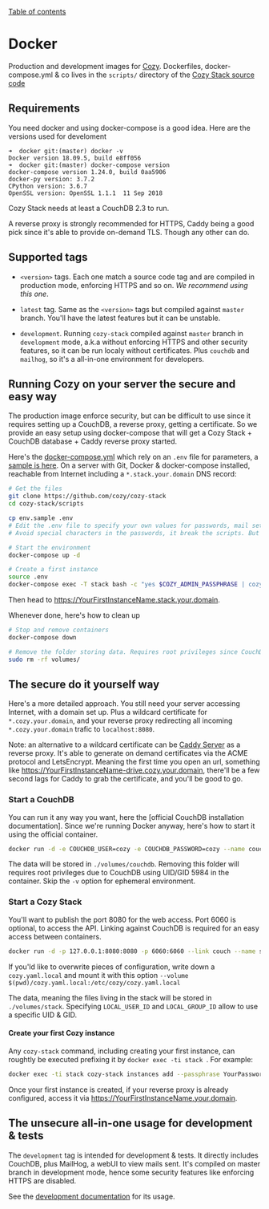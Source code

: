 [Table of contents](README.md#table-of-contents)

# Docker

Production and development images for [Cozy](https://cozy.io). Dockerfiles, docker-compose.yml & co lives in the `scripts/` directory of the [Cozy Stack source code](https://github.com/cozy/cozy-stack)

## Requirements

You need docker and using docker-compose is a good idea. Here are the versions used for develoment

```
➜  docker git:(master) docker -v
Docker version 18.09.5, build e8ff056
➜  docker git:(master) docker-compose version
docker-compose version 1.24.0, build 0aa5906
docker-py version: 3.7.2
CPython version: 3.6.7
OpenSSL version: OpenSSL 1.1.1  11 Sep 2018
```

Cozy Stack needs at least a CouchDB 2.3 to run.

A reverse proxy is strongly recommended for HTTPS, Caddy being a good pick since it's able to provide on-demand TLS. Though any other can do.

## Supported tags

- `<version>` tags. Each one match a source code tag and are compiled in production mode, enforcing HTTPS and so on. *We recommend using this one*.

- `latest` tag. Same as the `<version>` tags but compiled against `master` branch. You'll have the latest features but it can be unstable.

- `development`. Running `cozy-stack` compiled against `master` branch in `development` mode, a.k.a without enforcing HTTPS and other security features, so it can be run localy without certificates. Plus `couchdb` and `mailhog`, so it's a all-in-one environment for developers.

## Running Cozy on your server the secure and easy way

The production image enforce security, but can be difficult to use since it requires setting up a CouchDB, a reverse proxy, getting a certificate. So we provide an easy setup using docker-compose that will get a Cozy Stack + CouchDB database + Caddy reverse proxy started.

Here's the [docker-compose.yml](https://raw.githubusercontent.com/cozy/cozy-stack/master/docker/docker-compose.yml) which rely on an `.env` file for parameters, a [sample is here](https://raw.githubusercontent.com/cozy/cozy-stack/master/docker/env.sample). On a server with Git, Docker & docker-compose installed, reachable from Internet including a `*.stack.your.domain` DNS record:

```bash
# Get the files
git clone https://github.com/cozy/cozy-stack
cd cozy-stack/scripts

cp env.sample .env
# Edit the .env file to specify your own values for passwords, mail settings, ...
# Avoid special characters in the passwords, it break the scripts. But make it long, something like the output of "uuidgen" will do.

# Start the environment
docker-compose up -d

# Create a first instance
source .env
docker-compose exec -T stack bash -c "yes $COZY_ADMIN_PASSPHRASE | cozy-stack instances add --email you@$DOMAIN --passphrase YourPassword YourFirstInstanceName.$DOMAIN --apps home,drive,settings,store,photos"
```

Then head to https://YourFirstInstanceName.stack.your.domain.

Whenever done, here's how to clean up

```bash
# Stop and remove containers
docker-compose down

# Remove the folder storing data. Requires root privileges since CouchDB uses UID/GID 5984
sudo rm -rf volumes/
```

## The secure do it yourself way

Here's a more detailed approach. You still need your server accessing Internet, with a domain set up. Plus a wildcard certificate for `*.cozy.your.domain`, and your reverse proxy redirecting all incoming `*.cozy.your.domain` trafic to `localhost:8080`.

Note: an alternative to a wildcard certificate can be [Caddy Server](https://caddyserver.com/) as a reverse proxy. It's able to generate on demand certificates via the ACME protocol and LetsEncrypt. Meaning the first time you open an url, something like https://YourFirstInstanceName-drive.cozy.your.domain, there'll be a few second lags for Caddy to grab the certificate, and you'll be good to go.

### Start a CouchDB

You can run it any way you want, here the [official CouchDB installation documentation]. Since we're running Docker anyway, here's how to start it using the official container.

```bash
docker run -d -e COUCHDB_USER=cozy -e COUCHDB_PASSWORD=cozy --name couch -v $(pwd)/volumes/couchdb:/opt/couchdb/data couchdb:2.3
```

The data will be stored in `./volumes/couchdb`. Removing this folder will requires root privileges due to CouchDB using UID/GID 5984 in the container. Skip the `-v` option for ephemeral environment.

### Start a Cozy Stack

You'll want to publish the port 8080 for the web access. Port 6060 is optional, to access the API. Linking against CouchDB is required for an easy access between containers.

```bash
docker run -d -p 127.0.0.1:8080:8080 -p 6060:6060 --link couch --name stack -e LOCAL_USER_ID=$(id -u) -e LOCAL_GROUP_ID=$(id -g) --volume $(pwd)/volumes/stack:/var/lib/cozy/data  cozy/cozy-stack
```

If you'ld like to overwrite pieces of configuration, write down a `cozy.yaml.local` and mount it with this option `--volume $(pwd)/cozy.yaml.local:/etc/cozy/cozy.yaml.local`

The data, meaning the files living in the stack will be stored in `./volumes/stack`. Specifying `LOCAL_USER_ID` and `LOCAL_GROUP_ID` allow to use a specific UID & GID.

#### Create your first Cozy instance

Any `cozy-stack` command, including creating your first instance, can roughtly be executed prefixing it by `docker exec -ti stack `. For example:

```bash
docker exec -ti stack cozy-stack instances add --passphrase YourPassword YourFirstInstanceName.your.domain --apps home,drive,settings,store,photos
```

Once your first instance is created, if your reverse proxy is already configured, access it via https://YourFirstInstanceName.your.domain.

## The unsecure all-in-one usage for development & tests

The `development` tag is intended for development & tests. It directly includes CouchDB, plus MailHog, a webUI to view mails sent. It's compiled on master branch in development mode, hence some security features like enforcing HTTPS are disabled.

See the [development documentation](docs/client-app-dev/#with-docker) for its usage.
